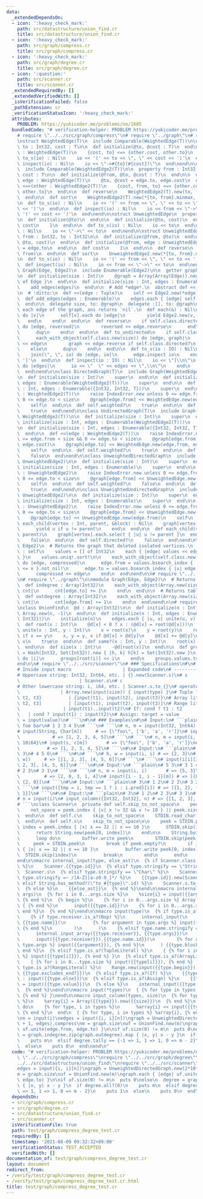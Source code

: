 ```yaml
---
data:
  _extendedDependsOn:
  - icon: ':heavy_check_mark:'
    path: src/datastructure/union_find.cr
    title: src/datastructure/union_find.cr
  - icon: ':heavy_check_mark:'
    path: src/graph/compress.cr
    title: src/graph/compress.cr
  - icon: ':heavy_check_mark:'
    path: src/graph/degree.cr
    title: src/graph/degree.cr
  - icon: ':question:'
    path: src/scanner.cr
    title: src/scanner.cr
  _extendedRequiredBy: []
  _extendedVerifiedWith: []
  _isVerificationFailed: false
  _pathExtension: cr
  _verificationStatusIcon: ':heavy_check_mark:'
  attributes:
    PROBLEM: https://yukicoder.me/problems/no/1605
  bundledCode: "# verification-helper: PROBLEM https://yukicoder.me/problems/no/1605\n\
    # require \"../../src/graph/compress\"\n# require \"../graph\"\n# require \"./graph/edge\"\
    \nstruct WeightedEdge(T)\n  include Comparable(WeightedEdge(T))\n\n  property\
    \ to : Int32, cost : T\n\n  def initialize(@to, @cost : T)\n  end\n\n  def <=>(other\
    \ : WeightedEdge(T))\n    {cost, to} <=> {other.cost, other.to}\n  end\n\n  def\
    \ to_s(io) : Nil\n    io << '(' << to << \", \" << cost << ')'\n  end\n\n  def\
    \ inspect(io) : Nil\n    io << \"->#{to}(#{cost})\"\n  end\nend\n\nstruct WeightedEdge2(T)\n\
    \  include Comparable(WeightedEdge2(T))\n\n  property from : Int32, to : Int32,\
    \ cost : T\n\n  def initialize(@from, @to, @cost : T)\n  end\n\n  def initialize(@from,\
    \ edge : WeightedEdge(T))\n    @to, @cost = edge.to, edge.cost\n  end\n\n  def\
    \ <=>(other : WeightedEdge2(T))\n    {cost, from, to} <=> {other.cost, other.from,\
    \ other.to}\n  end\n\n  def reverse\n    WeightedEdge2(T).new(to, from, cost)\n\
    \  end\n\n  def sort\n    WeightedEdge2(T).new(*{to, from}.minmax, cost)\n  end\n\
    \n  def to_s(io) : Nil\n    io << '(' << from << \", \" << to << \", \" << cost\
    \ << ')'\n  end\n\n  def inspect(io) : Nil\n    io << from << \"->\" << to <<\
    \ '(' << cost << ')'\n  end\nend\n\nstruct UnweightedEdge\n  property to : Int32\n\
    \n  def initialize(@to)\n  end\n\n  def initialize(@to, cost)\n  end\n\n  def\
    \ cost\n    1\n  end\n\n  def to_s(io) : Nil\n    io << to\n  end\n\n  def inspect(io)\
    \ : Nil\n    io << \"->\" << to\n  end\nend\n\nstruct UnweightedEdge2\n  property\
    \ from : Int32, to : Int32\n\n  def initialize(@from, @to)\n  end\n\n  def initialize(@from,\
    \ @to, cost)\n  end\n\n  def initialize(@from, edge : UnweightedEdge)\n    @to\
    \ = edge.to\n  end\n\n  def cost\n    1\n  end\n\n  def reverse\n    UnweightedEdge2.new(to,\
    \ from)\n  end\n\n  def sort\n    UnweightedEdge2.new(*{to, from}.minmax)\n  end\n\
    \n  def to_s(io) : Nil\n    io << '(' << from << \", \" << to << ')'\n  end\n\n\
    \  def inspect(io) : Nil\n    io << from << \"->\" << to\n  end\nend\n\nmodule\
    \ Graph(Edge, Edge2)\n  include Enumerable(Edge2)\n\n  getter graph : Array(Array(Edge))\n\
    \n  def initialize(size : Int)\n    @graph = Array(Array(Edge)).new(size) { []\
    \ of Edge }\n  end\n\n  def initialize(size : Int, edges : Enumerable)\n    initialize(size)\n\
    \    add_edges(edges)\n  end\n\n  # Add *edge*.\n  abstract def <<(edge : Edge2)\n\
    \n  # :ditto:\n  def <<(edge : Tuple)\n    self << Edge2.new(*edge)\n  end\n\n\
    \  def add_edges(edges : Enumerable)\n    edges.each { |edge| self << edge }\n\
    \  end\n\n  delegate size, to: @graph\n  delegate :[], to: @graph\n\n  # Yields\
    \ each edge of the graph, ans returns `nil`.\n  def each(&) : Nil\n    (0...size).each\
    \ do |v|\n      self[v].each do |edge|\n        yield Edge2.new(v, edge)\n   \
    \   end\n    end\n  end\n\n  def reverse\n    if self.class.directed?\n      each_with_object(self.class.new(size))\
    \ do |edge, reversed|\n        reversed << edge.reverse\n      end\n    else\n\
    \      dup\n    end\n  end\n\n  def to_undirected\n    if self.class.directed?\n\
    \      each_with_object(self.class.new(size)) do |edge, graph|\n        graph\
    \ << edge\n        graph << edge.reverse if self.class.directed?\n      end\n\
    \    else\n      dup\n    end\n  end\n\n  def to_s(io : IO) : Nil\n    io << '['\n\
    \    join(\", \", io) do |edge, io|\n      edge.inspect io\n    end\n    io <<\
    \ ']'\n  end\n\n  def inspect(io : IO) : Nil\n    io << \"[\\n\"\n    graph.each\
    \ do |edges|\n      io << \"  \" << edges << \",\\n\"\n    end\n    io << ']'\n\
    \  end\nend\n\nclass DirectedGraph(T)\n  include Graph(WeightedEdge(T), WeightedEdge2(T))\n\
    \n  def initialize(size : Int)\n    super\n  end\n\n  def initialize(size : Int,\
    \ edges : Enumerable(WeightedEdge2(T)))\n    super\n  end\n\n  def initialize(size\
    \ : Int, edges : Enumerable({Int32, Int32, T}))\n    super\n  end\n\n  def <<(edge\
    \ : WeightedEdge2(T))\n    raise IndexError.new unless 0 <= edge.from < size &&\
    \ 0 <= edge.to < size\n    @graph[edge.from] << WeightedEdge.new(edge.to, edge.cost)\n\
    \    self\n  end\n\n  def self.weighted?\n    true\n  end\n\n  def self.directed?\n\
    \    true\n  end\nend\n\nclass UndirectedGraph(T)\n  include Graph(WeightedEdge(T),\
    \ WeightedEdge2(T))\n\n  def initialize(size : Int)\n    super\n  end\n\n  def\
    \ initialize(size : Int, edges : Enumerable(WeightedEdge2(T)))\n    super\n  end\n\
    \n  def initialize(size : Int, edges : Enumerable({Int32, Int32, T}))\n    super\n\
    \  end\n\n  def <<(edge : WeightedEdge2(T))\n    raise IndexError.new unless 0\
    \ <= edge.from < size && 0 <= edge.to < size\n    @graph[edge.from] << WeightedEdge.new(edge.to,\
    \ edge.cost)\n    @graph[edge.to] << WeightedEdge.new(edge.from, edge.cost)\n\
    \    self\n  end\n\n  def self.weighted?\n    true\n  end\n\n  def self.directed?\n\
    \    false\n  end\nend\n\nclass UnweightedDirectedGraph\n  include Graph(UnweightedEdge,\
    \ UnweightedEdge2)\n\n  def initialize(size : Int)\n    super\n  end\n\n  def\
    \ initialize(size : Int, edges : Enumerable)\n    super\n  end\n\n  def <<(edge\
    \ : UnweightedEdge2)\n    raise IndexError.new unless 0 <= edge.from < size &&\
    \ 0 <= edge.to < size\n    @graph[edge.from] << UnweightedEdge.new(edge.to)\n\
    \    self\n  end\n\n  def self.weighted?\n    false\n  end\n\n  def self.directed?\n\
    \    true\n  end\nend\n\nclass UnweightedUndirectedGraph\n  include Graph(UnweightedEdge,\
    \ UnweightedEdge2)\n\n  def initialize(size : Int)\n    super\n  end\n\n  def\
    \ initialize(size : Int, edges : Enumerable)\n    super\n  end\n\n  def <<(edge\
    \ : UnweightedEdge2)\n    raise IndexError.new unless 0 <= edge.from < size &&\
    \ 0 <= edge.to < size\n    @graph[edge.from] << UnweightedEdge.new(edge.to)\n\
    \    @graph[edge.to] << UnweightedEdge.new(edge.from)\n    self\n  end\n\n  def\
    \ each_child(vertex : Int, parent, &block) : Nil\n    graph[vertex].each do |u|\n\
    \      yield u if u != parent\n    end\n  end\n\n  def each_child(vertex : Int,\
    \ parent)\n    graph[vertex].each.select { |u| u != parent }\n  end\n\n  def self.weighted?\n\
    \    false\n  end\n\n  def self.directed?\n    false\n  end\nend\n\nmodule Graph(Edge,\
    \ Edge2)\n  # Returns the graph that deleted isolated vertices.\n  def compress\
    \ : self\n    values = [] of Int32\n    each { |edge| values << edge.from << edge.to\
    \ }\n    values.uniq!.sort!\n\n    each_with_object(self.class.new(values.size))\
    \ do |edge, compressed|\n      edge.from = values.bsearch_index { |x| edge.from\
    \ <= x }.not_nil!\n      edge.to = values.bsearch_index { |x| edge.to <= x }.not_nil!\n\
    \      compressed << edge\n    end\n  end\nend\n\n# require \"../../src/graph/degree\"\
    \n# require \"../graph\"\n\nmodule Graph(Edge, Edge2)\n  # Returns table of indegree.\n\
    \  def indegree : Array(Int32)\n    each_with_object(Array.new(size, 0)) do |edge,\
    \ cnt|\n      cnt[edge.to] += 1\n    end\n  end\n\n  # Returns table of outdegree.\n\
    \  def outdegree : Array(Int32)\n    each_with_object(Array.new(size, 0)) do |edge,\
    \ cnt|\n      cnt[edge.from] += 1\n    end\n  end\nend\n\n# require \"../../src/datastructure/union_find\"\
    \nclass UnionFind\n  @d : Array(Int32)\n\n  def initialize(n : Int)\n    @d =\
    \ Array.new(n, -1)\n  end\n\n  def initialize(n : Int, edges : Enumerable({Int32,\
    \ Int32}))\n    initialize(n)\n    edges.each { |u, v| unite(u, v) }\n  end\n\n\
    \  def root(x : Int)\n    @d[x] < 0 ? x : (@d[x] = root(@d[x]))\n  end\n\n  def\
    \ unite(x : Int, y : Int)\n    x = root(x)\n    y = root(y)\n    return false\
    \ if x == y\n    x, y = y, x if @d[x] > @d[y]\n    @d[x] += @d[y]\n    @d[y] =\
    \ x\n    true\n  end\n\n  def same?(x : Int, y : Int)\n    root(x) == root(y)\n\
    \  end\n\n  def size(x : Int)\n    -@d[root(x)]\n  end\n\n  def groups\n    groups\
    \ = Hash(Int32, Set(Int32)).new { |h, k| h[k] = Set(Int32).new }\n    @d.size.times\
    \ do |i|\n      groups[root(i)] << i\n    end\n    groups.values.to_set\n  end\n\
    end\n\n# require \"../../src/scanner\"\n# ### Specifications\n#\n# ```plain\n\
    # Inside input macro                   | Expanded code\n# -------------------------------------+---------------------------------------\n\
    # Uppercase string: Int32, Int64, etc. | {}.new(Scanner.s)\n# s              \
    \                      | Scanner.s\n# c                                    | Scanner.c\n\
    # Other lowercase string: i, i64, etc. | Scanner.s.to_{}\n# operator[]: type[size]\
    \               | Array.new(input(size)) { input(type) }\n# Tuple literal: {t1,\
    \ t2, t3}          | {input(t1), input(t2), input(t3)}\n# Array literal: [t1,\
    \ t2, t3]          | [input(t1), input(t2), input(t3)]\n# Range literal: t1..t2\
    \                | input(t1)..input(t2)\n# If: cond ? t1 : t2                \
    \   | cond ? input(t1) : input(t2)\n# Assign: target = value               | target\
    \ = input(value)\n# ```\n#\n# ### Examples\n#\n# Input:\n# ```plain\n# 5 3\n#\
    \ foo bar\n# 1 2 3 4 5\n# ```\n# ```\n# n, m = input(Int32, Int64) # => {5, 10i64}\n\
    # input(String, Char[m])     # => {\"foo\", ['b', 'a', 'r']}\n# input(Int32[n])\
    \            # => [1, 2, 3, 4, 5]\n# ```\n# ```\n# n, m = input(i, i64) # => {5,\
    \ 10i64}\n# input(s, c[m])       # => {\"foo\", ['b', 'a', 'r']}\n# input(i[n])\
    \          # => [1, 2, 3, 4, 5]\n# ```\n#\n# Input:\n# ```plain\n# 2 3\n# 1 2\
    \ 3\n# 4 5 6\n# ```\n#\n# ```\n# h, w = input(i, i) # => {2, 3}\n# input(i[h,\
    \ w])     # => [[1, 2, 3], [4, 5, 6]]\n# ```\n# ```\n# input(i[i][i]) # => [[1,\
    \ 2, 3], [4, 5, 6]]\n# ```\n#\n# Input:\n# ```plain\n# 5 3\n# 3 1 4 2 5\n# 1 2\n\
    # 2 3\n# 3 1\n# ```\n# ```\n# n, m = input(i, i)       # => {5, 3}\n# input(i.pred[n])\
    \         # => [2, 0, 3, 1, 4]\n# input({i - 1, i - 1}[m]) # => [{0, 1}, {1, 2},\
    \ {2, 0}]\n# ```\n#\n# Input:\n# ```plain\n# 3\n# 1 2\n# 2 2\n# 3 2\n# ```\n#\
    \ ```\n# input({tmp = i, tmp == 1 ? i : i.pred}[i]) # => [{1, 2}, {2, 1}, {3,\
    \ 1}]\n# ```\n#\n# Input:\n# ```plain\n# 3\n# 1 2\n# 2 3\n# 3 1\n# ```\n# ```\n\
    # n = input(i)\n# input_column({Int32, Int32}, n) # => {[1, 2, 3], [2, 3, 1]}\n\
    # ```\nclass Scanner\n  private def self.skip_to_not_space\n    peek = STDIN.peek\n\
    \    not_space = peek.index { |x| x != 32 && x != 10 } || peek.size\n    STDIN.skip(not_space)\n\
    \  end\n\n  def self.c\n    skip_to_not_space\n    STDIN.read_char.not_nil!\n\
    \  end\n\n  def self.s\n    skip_to_not_space\n\n    peek = STDIN.peek\n    if\
    \ index = peek.index { |x| x == 32 || x == 10 }\n      STDIN.skip(index + 1)\n\
    \      return String.new(peek[0, index])\n    end\n\n    String.build do |buffer|\n\
    \      loop do\n        buffer.write peek\n        STDIN.skip(peek.size)\n   \
    \     peek = STDIN.peek\n        break if peek.empty?\n        if index = peek.index\
    \ { |x| x == 32 || x == 10 }\n          buffer.write peek[0, index]\n        \
    \  STDIN.skip(index)\n          break\n        end\n      end\n    end\n  end\n\
    end\n\nmacro internal_input(type, else_ast)\n  {% if Scanner.class.has_method?(type.id)\
    \ %}\n    Scanner.{{type.id}}\n  {% elsif type.stringify == \"String\" %}\n  \
    \  Scanner.s\n  {% elsif type.stringify == \"Char\" %}\n    Scanner.c\n  {% elsif\
    \ type.stringify =~ /[A-Z][a-z0-9_]*/ %}\n    {{type.id}}.new(Scanner.s)\n  {%\
    \ elsif String.has_method?(\"to_#{type}\".id) %}\n    Scanner.s.to_{{type.id}}\n\
    \  {% else %}\n    {{else_ast}}\n  {% end %}\nend\n\nmacro internal_input_array(type,\
    \ args)\n  {% for i in 0...args.size %}\n    %size{i} = input({{args[i]}})\n \
    \ {% end %}\n  {% begin %}\n    {% for i in 0...args.size %} Array.new(%size{i})\
    \ { {% end %}\n      input({{type.id}})\n    {% for i in 0...args.size %} } {%\
    \ end %}\n  {% end %}\nend\n\nmacro input(type)\n  {% if type.is_a?(Call) %}\n\
    \    {% if type.receiver.is_a?(Nop) %}\n      internal_input(\n        {{type.name}},\
    \ {{type.name}}(\n          {% for argument in type.args %} input({{argument}}),\
    \ {% end %}\n        )\n      )\n    {% elsif type.name.stringify == \"[]\" %}\n\
    \      internal_input_array({{type.receiver}}, {{type.args}})\n    {% else %}\n\
    \      input({{type.receiver}}).{{type.name.id}}(\n        {% for argument in\
    \ type.args %} input({{argument}}), {% end %}\n      ) {{type.block}}\n    {%\
    \ end %}\n  {% elsif type.is_a?(TupleLiteral) %}\n    { {% for i in 0...type.size\
    \ %} input({{type[i]}}), {% end %} }\n  {% elsif type.is_a?(ArrayLiteral) %}\n\
    \    [ {% for i in 0...type.size %} input({{type[i]}}), {% end %} ]\n  {% elsif\
    \ type.is_a?(RangeLiteral) %}\n    Range.new(input({{type.begin}}), input({{type.end}}),\
    \ {{type.excludes_end?}})\n  {% elsif type.is_a?(If) %}\n    {{type.cond}} ? input({{type.then}})\
    \ : input({{type.else}})\n  {% elsif type.is_a?(Assign) %}\n    {{type.target}}\
    \ = input({{type.value}})\n  {% else %}\n    internal_input({{type.id}}, {{type.id}})\n\
    \  {% end %}\nend\n\nmacro input(*types)\n  { {% for type in types %} input({{type}}),\
    \ {% end %} }\nend\n\nmacro input_column(types, size)\n  {% for type, i in types\
    \ %}\n    %array{i} = Array({{type}}).new({{size}})\n  {% end %}\n  {{size}}.times\
    \ do\n    {% for type, i in types %}\n      %array{i} << input({{type}})\n   \
    \ {% end %}\n  end\n  { {% for type, i in types %} %array{i}, {% end %} }\nend\n\
    \nn = input(i)\nedges = input({i, i}[n])\ngraph = UnweightedDirectedGraph.new(2*10**5\
    \ + 1, edges).compress\nm = graph.size\nuf = UnionFind.new(m)\ngraph.each { |edge|\
    \ uf.unite(edge.from, edge.to) }\n\nif uf.size(0) != m\n  puts 0\nelse\n  degree\
    \ = graph.indegree.zip(graph.outdegree).map { |x, y| x - y }\n  if degree.all?(0)\n\
    \    puts m\n  elsif degree.tally == {-1 => 1, 1 => 1, 0 => m - 2}\n    puts 1\n\
    \  else\n    puts 0\n  end\nend\n"
  code: "# verification-helper: PROBLEM https://yukicoder.me/problems/no/1605\nrequire\
    \ \"../../src/graph/compress\"\nrequire \"../../src/graph/degree\"\nrequire \"\
    ../../src/datastructure/union_find\"\nrequire \"../../src/scanner\"\nn = input(i)\n\
    edges = input({i, i}[n])\ngraph = UnweightedDirectedGraph.new(2*10**5 + 1, edges).compress\n\
    m = graph.size\nuf = UnionFind.new(m)\ngraph.each { |edge| uf.unite(edge.from,\
    \ edge.to) }\n\nif uf.size(0) != m\n  puts 0\nelse\n  degree = graph.indegree.zip(graph.outdegree).map\
    \ { |x, y| x - y }\n  if degree.all?(0)\n    puts m\n  elsif degree.tally == {-1\
    \ => 1, 1 => 1, 0 => m - 2}\n    puts 1\n  else\n    puts 0\n  end\nend\n"
  dependsOn:
  - src/graph/compress.cr
  - src/graph/degree.cr
  - src/datastructure/union_find.cr
  - src/scanner.cr
  isVerificationFile: true
  path: test/graph/compress_degree_test.cr
  requiredBy: []
  timestamp: '2021-08-09 09:32:32+09:00'
  verificationStatus: TEST_ACCEPTED
  verifiedWith: []
documentation_of: test/graph/compress_degree_test.cr
layout: document
redirect_from:
- /verify/test/graph/compress_degree_test.cr
- /verify/test/graph/compress_degree_test.cr.html
title: test/graph/compress_degree_test.cr
---
```

